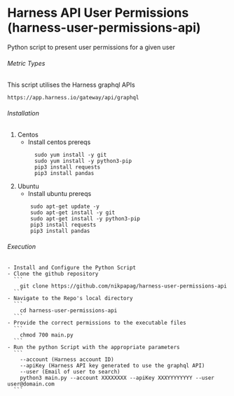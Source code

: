 # Harness API User Permissions (harness-user-permissions-api)
Python script to present user permissions for a given user


###### Metric Types
This script utilises the Harness graphql APIs 
```
https://app.harness.io/gateway/api/graphql
```


###### Installation
1. Centos
    - Install centos prereqs
      ```
        sudo yum install -y git
        sudo yum install -y python3-pip
        pip3 install requests
        pip3 install pandas
      ```
2. Ubuntu
    - Install ubuntu prereqs
    ```
        sudo apt-get update -y
        sudo apt-get install -y git
        sudo apt-get install -y python3-pip
        pip3 install requests
        pip3 install pandas
    ```


###### Execution
      
    - Install and Configure the Python Script
    - Clone the github repository
      ```
        git clone https://github.com/nikpapag/harness-user-permissions-api
      ```
    - Navigate to the Repo's local directory
      ```
        cd harness-user-permissions-api
      ```
    - Provide the correct permissions to the executable files
      ```
        chmod 700 main.py
      ```
    - Run the python Script with the appropriate parameters
      ```
        --account (Harness account ID)
        --apiKey (Harness API key generated to use the graphql API)
        --user (Email of user to search)
        python3 main.py --account XXXXXXXX --apiKey XXXYYYYYYYY --user user@domain.com
      ```


